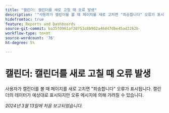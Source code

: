 ```yaml
---
title: "캘린더: 캘린더를 새로 고칠 때 오류 발생"
description: '"사용자가 캘린더를 볼 때 페이지를 새로 고치면 "죄송합니다" 오류가 표시됩니다. 캘린더의 데이터가 예상대로 표시되지만 오류 메시지에 의해 가려질 수 있습니다."'
hidefromtoc: true
feature: Reports and Dashboards
source-git-commit: ba35f0961af20753c8b902a46d47dbe45ad3262b
workflow-type: tm+mt
source-wordcount: '76'
ht-degree: 5%

---
```



# 캘린더: 캘린더를 새로 고칠 때 오류 발생

사용자가 캘린더를 볼 때 페이지를 새로 고치면 &quot;죄송합니다&quot; 오류가 표시됩니다. 캘린더의 데이터가 예상대로 표시되지만 오류 메시지에 의해 가려질 수 있습니다.

_2024년 3월 13일에 처음 보고되었습니다._

